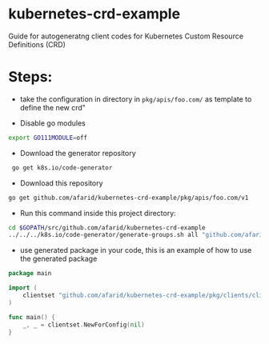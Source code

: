 # kubernetes-crd-example
Guide for autogeneratng  client codes for Kubernetes Custom Resource Definitions (CRD)

# Steps:

- take the configuration in directory in `pkg/apis/foo.com/` as template to define the new crd" 

- Disable go modules 
```bash
export GO111MODULE=off
```

- Download the generator repository
```bash
 go get k8s.io/code-generator
```

- Download this repository
```bash
go get github.com/afarid/kubernetes-crd-example/pkg/apis/foo.com/v1
```

- Run this command inside this project directory:
```bash 
cd $GOPATH/src/github.com/afarid/kubernetes-crd-example
../../../k8s.io/code-generator/generate-groups.sh all "github.com/afarid/kubernetes-crd-example/pkg/clients" "github.com/afarid/kubernetes-crd-example/pkg/apis" "foo.com:v1" -h ../../../k8s.io/code-generator/hack/boilerplate.go.txt
```

- use generated package in your code, this is an example of how to use the generated package

```go
package main

import (
	clientset "github.com/afarid/kubernetes-crd-example/pkg/clients/clientset/versioned"
)

func main() {
	_, _ = clientset.NewForConfig(nil)
}
```